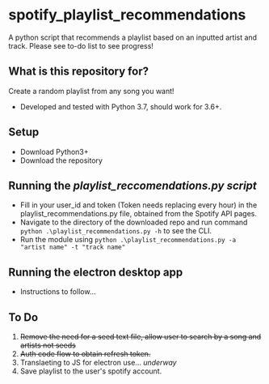 # spotify_playlist_recommendations
A python script that recommends a playlist based on an inputted artist and track. Please see to-do list to see progress!

## What is this repository for? ##
Create a random playlist from any song you want!
* Developed and tested with Python 3.7, should work for 3.6+.

## Setup ##
* Download Python3+
* Download the repository 

## Running the *playlist_reccomendations.py script* ##
* Fill in your user_id and token (Token needs replacing every hour) in the playlist_recommendations.py file, obtained from the Spotify API pages.
* Navigate to the directory of the downloaded repo and run command ```python .\playlist_recommendations.py -h``` to see the CLI.
* Run the module using ```python .\playlist_recommendations.py -a "artist name" -t "track name"```

## Running the electron desktop app ##
* Instructions to follow...

## To Do ##
1. <s>Remove the need for a seed text file, allow user to search by a song and artists not seeds</s>
2. <s>Auth code flow to obtain refresh token.</s>
3. Translaeting to JS for electron use... *underway*
4. Save playlist to the user's spotify account.
